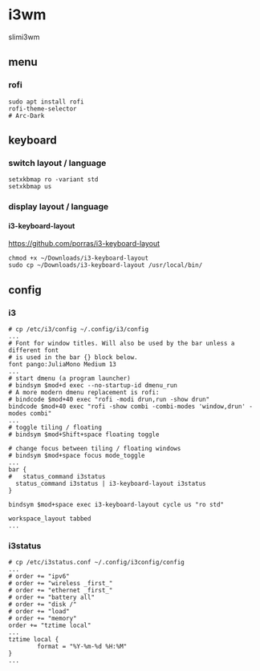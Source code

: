 # i3wm
slimi3wm

## menu

### rofi

```shell
sudo apt install rofi
rofi-theme-selector
# Arc-Dark
```

## keyboard

### switch layout / language

```shell
setxkbmap ro -variant std
setxkbmap us
```

### display layout / language

#### i3-keyboard-layout

https://github.com/porras/i3-keyboard-layout

```shell
chmod +x ~/Downloads/i3-keyboard-layout
sudo cp ~/Downloads/i3-keyboard-layout /usr/local/bin/
```


## config

### i3

```shell
# cp /etc/i3/config ~/.config/i3/config
...
# Font for window titles. Will also be used by the bar unless a different font
# is used in the bar {} block below.
font pango:JuliaMono Medium 13
...
# start dmenu (a program launcher)
# bindsym $mod+d exec --no-startup-id dmenu_run
# A more modern dmenu replacement is rofi:
# bindcode $mod+40 exec "rofi -modi drun,run -show drun"
bindcode $mod+40 exec "rofi -show combi -combi-modes 'window,drun' -modes combi"
...
# toggle tiling / floating
# bindsym $mod+Shift+space floating toggle

# change focus between tiling / floating windows
# bindsym $mod+space focus mode_toggle
...
bar {
#   status_command i3status
  status_command i3status | i3-keyboard-layout i3status
}

bindsym $mod+space exec i3-keyboard-layout cycle us "ro std"

workspace_layout tabbed
...
```

### i3status

```shell
# cp /etc/i3status.conf ~/.config/i3config/config
...
# order += "ipv6"
# order += "wireless _first_"
# order += "ethernet _first_"
# order += "battery all"
# order += "disk /"
# order += "load"
# order += "memory"
order += "tztime local"
...
tztime local {
        format = "%Y-%m-%d %H:%M"
}
...
```
